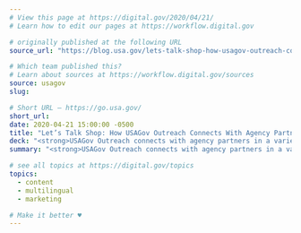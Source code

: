 ```yaml
---
# View this page at https://digital.gov/2020/04/21/
# Learn how to edit our pages at https://workflow.digital.gov

# originally published at the following URL
source_url: "https://blog.usa.gov/lets-talk-shop-how-usagov-outreach-connects-with-agency-partners"

# Which team published this?
# Learn about sources at https://workflow.digital.gov/sources
source: usagov
slug: 

# Short URL — https://go.usa.gov/
short_url: 
date: 2020-04-21 15:00:00 -0500
title: "Let’s Talk Shop: How USAGov Outreach Connects With Agency Partners"
deck: "<strong>USAGov Outreach connects with agency partners in a variety of ways</strong>—if you’re from a federal agency looking for new ways to reach your audience, learn about partnering with USAGov!"
summary: "<strong>USAGov Outreach connects with agency partners in a variety of ways</strong>—if you’re from a federal agency looking for new ways to reach your audience, learn about partnering with USAGov!"

# see all topics at https://digital.gov/topics
topics: 
  - content
  - multilingual
  - marketing

# Make it better ♥
---
```

